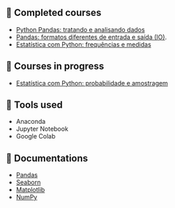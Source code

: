 ## 📎 Completed courses  
- [Python Pandas: tratando e analisando dados](https://cursos.alura.com.br/course/introducao-python-pandas)
- [Pandas: formatos diferentes de entrada e saída (IO)](https://cursos.alura.com.br/course/pandas-io).
- [Estatística com Python: frequências e medidas](https://cursos.alura.com.br/course/estatistica-distribuicoes-e-medidas)

## 📎 Courses in progress
- [Estatística com Python: probabilidade e amostragem](https://cursos.alura.com.br/course/estatistica-probabilidade-e-amostragem)

 
## 📎 Tools used 
- Anaconda
- Jupyter Notebook
- Google Colab

## 📎 Documentations
- [Pandas](https://pandas.pydata.org/docs/)
- [Seaborn](https://seaborn.pydata.org)
- [Matplotlib](https://matplotlib.org)
- [NumPy](https://numpy.org/doc/)
